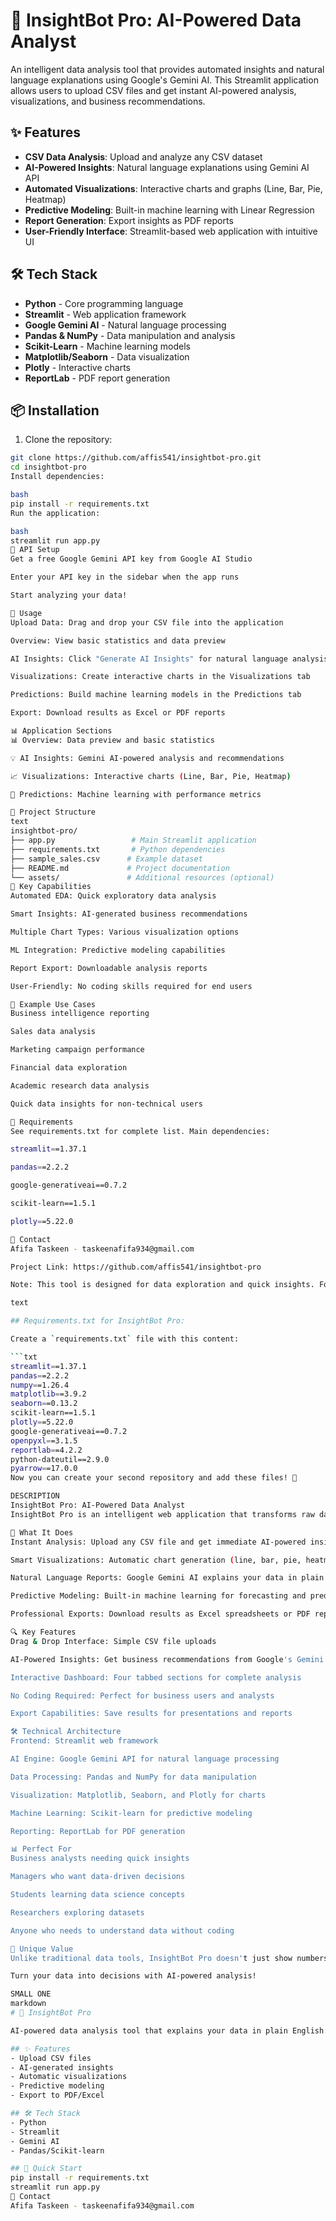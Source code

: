 # 🤖 InsightBot Pro: AI-Powered Data Analyst

An intelligent data analysis tool that provides automated insights and natural language explanations using Google's Gemini AI. This Streamlit application allows users to upload CSV files and get instant AI-powered analysis, visualizations, and business recommendations.

## ✨ Features

- **CSV Data Analysis**: Upload and analyze any CSV dataset
- **AI-Powered Insights**: Natural language explanations using Gemini AI API
- **Automated Visualizations**: Interactive charts and graphs (Line, Bar, Pie, Heatmap)
- **Predictive Modeling**: Built-in machine learning with Linear Regression
- **Report Generation**: Export insights as PDF reports
- **User-Friendly Interface**: Streamlit-based web application with intuitive UI

## 🛠️ Tech Stack

- **Python** - Core programming language
- **Streamlit** - Web application framework
- **Google Gemini AI** - Natural language processing
- **Pandas & NumPy** - Data manipulation and analysis
- **Scikit-Learn** - Machine learning models
- **Matplotlib/Seaborn** - Data visualization
- **Plotly** - Interactive charts
- **ReportLab** - PDF report generation

## 📦 Installation

1. Clone the repository:
```bash
git clone https://github.com/affis541/insightbot-pro.git
cd insightbot-pro
Install dependencies:

bash
pip install -r requirements.txt
Run the application:

bash
streamlit run app.py
🔑 API Setup
Get a free Google Gemini API key from Google AI Studio

Enter your API key in the sidebar when the app runs

Start analyzing your data!

🚀 Usage
Upload Data: Drag and drop your CSV file into the application

Overview: View basic statistics and data preview

AI Insights: Click "Generate AI Insights" for natural language analysis

Visualizations: Create interactive charts in the Visualizations tab

Predictions: Build machine learning models in the Predictions tab

Export: Download results as Excel or PDF reports

📊 Application Sections
📊 Overview: Data preview and basic statistics

💡 AI Insights: Gemini AI-powered analysis and recommendations

📈 Visualizations: Interactive charts (Line, Bar, Pie, Heatmap)

🤖 Predictions: Machine learning with performance metrics

📁 Project Structure
text
insightbot-pro/
├── app.py                 # Main Streamlit application
├── requirements.txt       # Python dependencies
├── sample_sales.csv      # Example dataset
├── README.md             # Project documentation
└── assets/               # Additional resources (optional)
🌟 Key Capabilities
Automated EDA: Quick exploratory data analysis

Smart Insights: AI-generated business recommendations

Multiple Chart Types: Various visualization options

ML Integration: Predictive modeling capabilities

Report Export: Downloadable analysis reports

User-Friendly: No coding skills required for end users

📝 Example Use Cases
Business intelligence reporting

Sales data analysis

Marketing campaign performance

Financial data exploration

Academic research data analysis

Quick data insights for non-technical users

🔧 Requirements
See requirements.txt for complete list. Main dependencies:

streamlit==1.37.1

pandas==2.2.2

google-generativeai==0.7.2

scikit-learn==1.5.1

plotly==5.22.0

📧 Contact
Afifa Taskeen - taskeenafifa934@gmail.com

Project Link: https://github.com/affis541/insightbot-pro

Note: This tool is designed for data exploration and quick insights. For production use, additional validation and error handling should be implemented.

text

## Requirements.txt for InsightBot Pro:

Create a `requirements.txt` file with this content:

```txt
streamlit==1.37.1
pandas==2.2.2
numpy==1.26.4
matplotlib==3.9.2
seaborn==0.13.2
scikit-learn==1.5.1
plotly==5.22.0
google-generativeai==0.7.2
openpyxl==3.1.5
reportlab==4.2.2
python-dateutil==2.9.0
pyarrow==17.0.0
Now you can create your second repository and add these files! 🚀

DESCRIPTION
InsightBot Pro: AI-Powered Data Analyst
InsightBot Pro is an intelligent web application that transforms raw data into actionable insights using artificial intelligence. Designed for both technical and non-technical users, it provides automated data analysis, natural language explanations, and professional reports with just a few clicks.

🎯 What It Does
Instant Analysis: Upload any CSV file and get immediate AI-powered insights

Smart Visualizations: Automatic chart generation (line, bar, pie, heatmap)

Natural Language Reports: Google Gemini AI explains your data in plain English

Predictive Modeling: Built-in machine learning for forecasting and predictions

Professional Exports: Download results as Excel spreadsheets or PDF reports

🔍 Key Features
Drag & Drop Interface: Simple CSV file uploads

AI-Powered Insights: Get business recommendations from Google's Gemini AI

Interactive Dashboard: Four tabbed sections for complete analysis

No Coding Required: Perfect for business users and analysts

Export Capabilities: Save results for presentations and reports

🛠 Technical Architecture
Frontend: Streamlit web framework

AI Engine: Google Gemini API for natural language processing

Data Processing: Pandas and NumPy for data manipulation

Visualization: Matplotlib, Seaborn, and Plotly for charts

Machine Learning: Scikit-learn for predictive modeling

Reporting: ReportLab for PDF generation

📊 Perfect For
Business analysts needing quick insights

Managers who want data-driven decisions

Students learning data science concepts

Researchers exploring datasets

Anyone who needs to understand data without coding

🌟 Unique Value
Unlike traditional data tools, InsightBot Pro doesn't just show numbers—it explains what they mean and provides actionable recommendations using advanced AI, making data analysis accessible to everyone.

Turn your data into decisions with AI-powered analysis!

SMALL ONE
markdown
# 🤖 InsightBot Pro

AI-powered data analysis tool that explains your data in plain English.

## ✨ Features
- Upload CSV files
- AI-generated insights 
- Automatic visualizations
- Predictive modeling
- Export to PDF/Excel

## 🛠️ Tech Stack
- Python
- Streamlit
- Gemini AI
- Pandas/Scikit-learn

## 🚀 Quick Start
pip install -r requirements.txt
streamlit run app.py
📧 Contact
Afifa Taskeen - taskeenafifa934@gmail.com

